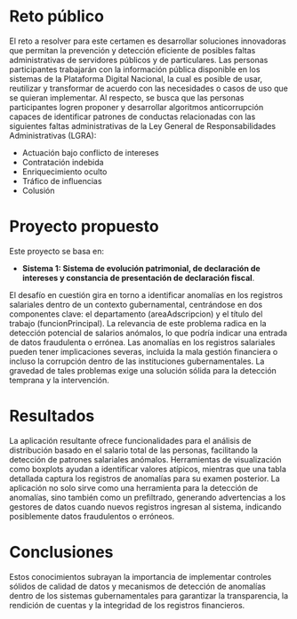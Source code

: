 # Reto público
El reto a resolver para este certamen es desarrollar soluciones innovadoras que permitan la prevención y detección eficiente de posibles faltas administrativas de servidores públicos y de particulares. Las personas participantes trabajarán con la información pública disponible en los sistemas de la Plataforma Digital Nacional, la cual es posible de usar, reutilizar y transformar de acuerdo con las necesidades o casos de uso que se quieran implementar. Al respecto, se busca que las personas participantes logren proponer y desarrollar algoritmos anticorrupción capaces de identificar patrones de conductas relacionadas con las siguientes faltas administrativas de la Ley General de Responsabilidades Administrativas (LGRA):

- Actuación bajo conflicto de intereses
- Contratación indebida
- Enriquecimiento oculto
- Tráfico de influencias
- Colusión

# Proyecto propuesto
Este proyecto se basa en:
- **Sistema 1: Sistema de evolución patrimonial, de declaración de intereses y
constancia de presentación de declaración fiscal**.

El desafío en cuestión gira en torno a identificar anomalías en los registros salariales dentro de un contexto gubernamental, centrándose en dos componentes clave: el departamento (areaAdscripcion) y el título del trabajo (funcionPrincipal). La relevancia de este problema radica en la detección potencial de salarios anómalos, lo que podría indicar una entrada de datos fraudulenta o errónea. Las anomalías en los registros salariales pueden tener implicaciones severas, incluida la mala gestión financiera o incluso la corrupción dentro de las instituciones gubernamentales. La gravedad de tales problemas exige una solución sólida para la detección temprana y la intervención.

# Resultados
La aplicación resultante ofrece funcionalidades para el análisis de distribución basado en el salario total de las personas, facilitando la detección de patrones salariales anómalos. Herramientas de visualización como boxplots ayudan a identificar valores atípicos, mientras que una tabla detallada captura los registros de anomalías para su examen posterior. La aplicación no solo sirve como una herramienta para la detección de anomalías, sino también como un prefiltrado, generando advertencias a los gestores de datos cuando nuevos registros ingresan al sistema, indicando posiblemente datos fraudulentos o erróneos.

# Conclusiones
Estos conocimientos subrayan la importancia de implementar controles sólidos de calidad de datos y mecanismos de detección de anomalías dentro de los sistemas gubernamentales para garantizar la transparencia, la rendición de cuentas y la integridad de los registros financieros.

